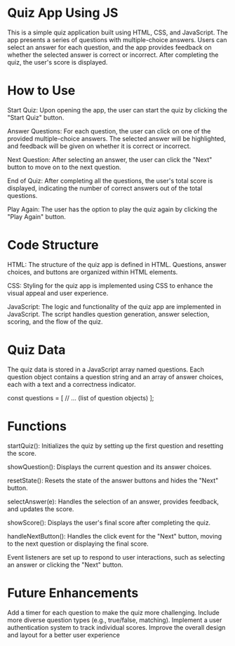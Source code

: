 # Quiz App Using JS
This is a simple quiz application built using HTML, CSS, and JavaScript. The app presents a series of questions with multiple-choice answers. Users can select an answer for each question, and the app provides feedback on whether the selected answer is correct or incorrect. After completing the quiz, the user's score is displayed.

# How to Use
Start Quiz: Upon opening the app, the user can start the quiz by clicking the "Start Quiz" button.

Answer Questions: For each question, the user can click on one of the provided multiple-choice answers. The selected answer will be highlighted, and feedback will be given on whether it is correct or incorrect.

Next Question: After selecting an answer, the user can click the "Next" button to move on to the next question.

End of Quiz: After completing all the questions, the user's total score is displayed, indicating the number of correct answers out of the total questions.

Play Again: The user has the option to play the quiz again by clicking the "Play Again" button.

# Code Structure
HTML: The structure of the quiz app is defined in HTML. Questions, answer choices, and buttons are organized within HTML elements.

CSS: Styling for the quiz app is implemented using CSS to enhance the visual appeal and user experience.

JavaScript: The logic and functionality of the quiz app are implemented in JavaScript. The script handles question generation, answer selection, scoring, and the flow of the quiz.

# Quiz Data
The quiz data is stored in a JavaScript array named questions. Each question object contains a question string and an array of answer choices, each with a text and a correctness indicator.

const questions = [
    // ... (list of question objects)
];

# Functions
startQuiz(): Initializes the quiz by setting up the first question and resetting the score.

showQuestion(): Displays the current question and its answer choices.

resetState(): Resets the state of the answer buttons and hides the "Next" button.

selectAnswer(e): Handles the selection of an answer, provides feedback, and updates the score.

showScore(): Displays the user's final score after completing the quiz.

handleNextButton(): Handles the click event for the "Next" button, moving to the next question or displaying the final score.

Event listeners are set up to respond to user interactions, such as selecting an answer or clicking the "Next" button.

# Future Enhancements
Add a timer for each question to make the quiz more challenging.
Include more diverse question types (e.g., true/false, matching).
Implement a user authentication system to track individual scores.
Improve the overall design and layout for a better user experience